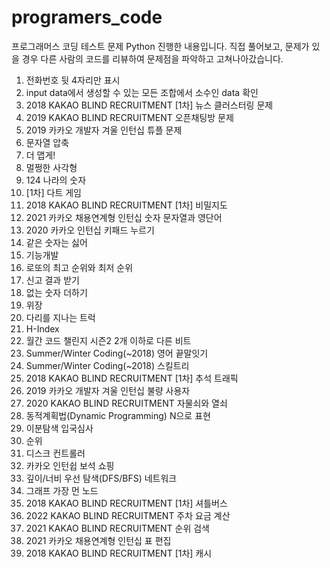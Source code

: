 # programers_code

프로그래머스 코딩 테스트 문제 Python 진행한 내용입니다.
직접 풀어보고, 문제가 있을 경우 다른 사람의 코드를 리뷰하여 문제점을 파악하고 고쳐나아갔습니다.

1. 전화번호 뒷 4자리만 표시
2. input data에서 생성할 수 있는 모든 조합에서 소수인 data 확인
3. 2018 KAKAO BLIND RECRUITMENT [1차] 뉴스 클러스터링 문제
4. 2019 KAKAO BLIND RECRUITMENT 오픈채팅방 문제
5. 2019 카카오 개발자 겨울 인턴십 튜플 문제
6. 문자열 압축
7. 더 맵게!
8. 멀쩡한 사각형
9. 124 나라의 숫자
10. [1차] 다트 게임
11. 2018 KAKAO BLIND RECRUITMENT [1차] 비밀지도
12. 2021 카카오 채용연계형 인턴십 숫자 문자열과 영단어
13. 2020 카카오 인턴십 키패드 누르기
14. 같은 숫자는 싫어
15. 기능개발
16. 로또의 최고 순위와 최저 순위
17. 신고 결과 받기
18. 없는 숫자 더하기
19. 위장 
20. 다리를 지나는 트럭
21. H-Index
22. 월간 코드 챌린지 시즌2 2개 이하로 다른 비트
23. Summer/Winter Coding(~2018) 영어 끝말잇기
24. Summer/Winter Coding(~2018) 스킬트리
25. 2018 KAKAO BLIND RECRUITMENT [1차] 추석 트래픽
26. 2019 카카오 개발자 겨울 인턴십 불량 사용자
27. 2020 KAKAO BLIND RECRUITMENT 자물쇠와 열쇠
28. 동적계획법(Dynamic Programming) N으로 표현
29. 이분탐색 입국심사
30. 순위
31. 디스크 컨트롤러
32. 카카오 인턴쉽 보석 쇼핑
33. 깊이/너비 우선 탐색(DFS/BFS) 네트워크
34. 그래프 가장 먼 노드
35. 2018 KAKAO BLIND RECRUITMENT [1차] 셔틀버스
36. 2022 KAKAO BLIND RECRUITMENT 주차 요금 계산
37. 2021 KAKAO BLIND RECRUITMENT 순위 검색
38. 2021 카카오 채용연계형 인턴십 표 편집 
39. 2018 KAKAO BLIND RECRUITMENT [1차] 캐시

